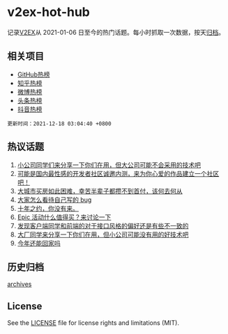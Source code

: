 # v2ex-hot-hub

 记录[V2EX](https://www.v2ex.com/)从 2021-01-06 日至今的热门话题。每小时抓取一次数据，按天[归档](archives)。
 
 ## 相关项目

- [GitHub热榜](https://github.com/snaildev/github-hot-hub)
- [知乎热榜](https://github.com/snaildev/zhihu-hot-hub)
- [微博热榜](https://github.com/snaildev/weibo-hot-hub)
- [头条热榜](https://github.com/snaildev/toutiao-hot-hub)
- [抖音热榜](https://github.com/snaildev/douyin-hot-hub)


 `更新时间：2021-12-18 03:04:40 +0800`

## 热议话题

1. [小公司同学们来分享一下你们在用，但大公司可能不会采用的技术吧](https://www.v2ex.com/t/822738)
1. [可能是国内最性感的开发者社区诚邀内测，来为你心爱的作品建立一个社区吧！](https://www.v2ex.com/t/822746)
1. [大城市买房如此困难，幸苦半辈子都攒不到首付，该何去何从](https://www.v2ex.com/t/822778)
1. [大家怎么看待自己写的 bug](https://www.v2ex.com/t/822756)
1. [十年之约，你没有来。](https://www.v2ex.com/t/822731)
1. [Epic 活动什么值得买？来讨论一下](https://www.v2ex.com/t/822725)
1. [发现客户端同学和前端的对于接口风格的偏好还是有些不一致的](https://www.v2ex.com/t/822769)
1. [大厂同学来分享一下你们在用，但小公司可能没有用的好技术吧](https://www.v2ex.com/t/822720)
1. [今年还能回家吗](https://www.v2ex.com/t/822735)

## 历史归档

[archives](archives)

## License

See the [LICENSE](LICENSE) file for license rights and limitations (MIT).
